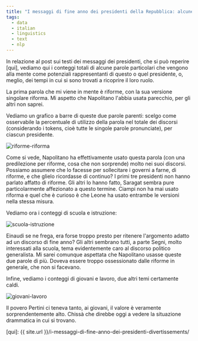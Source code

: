 ```yaml
---
title: "I messaggi di fine anno dei presidenti della Repubblica: alcune parole specifiche"
tags:
  - data
  - italian
  - linguistics
  - text
  - nlp
---
```


In relazione al post sui testi dei messaggi dei presidenti, che si può reperire [qui], vediamo qui i conteggi totali di alcune parole particolari che vengono alla mente come potenziali rappresentanti di questo o quel presidente, o, meglio, dei tempi in cui si sono trovati a ricoprire il loro ruolo.

La prima parola che mi viene in mente è riforme, con la sua versione singolare riforma. Mi aspetto che Napolitano l'abbia usata parecchio, per gli altri non saprei.

Vediamo un grafico a barre di queste due parole parenti: scelgo come osservabile la percentuale di utilizzo della parola nel totale dei discorsi (considerando i tokens, cioè tutte le singole parole pronunciate), per ciascun presidente.

![riforme-riforma](https://plot.ly/~MartinaPugliese/389.png)

Come si vede, Napolitano ha effettivamente usato questa parola (con una predilezione per riforme, cosa che non sorprende) molto nei suoi discorsi. Possiamo assumere che lo facesse per sollecitare i governi a farne, di riforme, e che glielo ricordasse di continuo?
I primi tre presidenti non hanno parlato affatto di riforme. Gli altri lo hanno fatto, Saragat sembra pure particolarmente affezionato a questo termine. Ciampi non ha mai usato riforma e quel che è curioso è che Leone ha usato entrambe le versioni nella stessa misura.

Vediamo ora i conteggi di scuola e istruzione:

![scuola-istruzione](https://plot.ly/~MartinaPugliese/395.png)

Einaudi se ne frega, era forse troppo presto per ritenere l'argomento adatto ad un discorso di fine anno?
Gli altri sembrano tutti, a parte Segni, molto interessati alla scuola, tema evidentemente caro al discorso politico generalista. Mi sarei comunque aspettata che Napolitano usasse queste due parole di più. Doveva essere troppo ossessionato dalle riforme in generale, che non si facevano.

Infine, vediamo i conteggi di giovani e lavoro, due altri temi certamente caldi.

![giovani-lavoro](https://plot.ly/~MartinaPugliese/401.png)

Il povero Pertini ci teneva tanto, ai giovani, il valore è veramente sorprendentemente alto. Chissà che direbbe oggi a vedere la situazione drammatica in cui si trovano. 

[qui]: {{ site.url }}/i-messaggi-di-fine-anno-dei-presidenti-divertissements/
